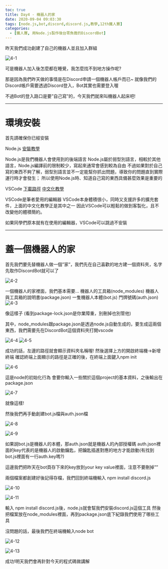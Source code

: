 ```yaml
---
toc: true
title: Day4 - 機器人的家
date: 2020-09-04 09:03:30
tags: [node.js,bot,discord,discord.js,教學,12th鐵人賽]
categories:
  - [鐵人賽, 用Node.js製作後台零負擔的DiscordBot]
---
```

昨天我們成功創建了自己的機器人並且加入群組

<!-- more -->

![4-1](https://i.imgur.com/4nFmZyM.png)

可是機器人加入後怎麼都在睡覺，我怎麼找不到地方操作呢?

那是因為我們昨天做的事情是在Discord申請一個機器人帳戶而已~
就像我們的Discord帳戶需要透過Discord登入，Bot其實也需要登入喔

不過Bot的登入路口是要”自己寫”的，今天我們就來叫機器人起床吧!

-----

# 環境安裝

首先請確保你已經安裝

Node.js
[安裝教學](https://ithelp.ithome.com.tw/articles/10199058)

Node.js是我們機器人會使用到的後端語言
Node.js屬於弱型別語言，相較於其他語言，Node.js編譯前的限制較少，寫起來通常會感到較為自由
不過如果對於自己寫的東西不夠了解，弱型別語言並不一定能幫你抓出問題，導致你的問題直到實際運行時才會發生；
所以使用Node.js時、知道自己寫的東西具備甚麼效果是重要的

VSCode
[下載路徑](https://code.visualstudio.com/)
[中文化教學](https://wcc723.github.io/development/2019/12/01/vscode-chinese/)

VSCode是筆者愛用的編輯器
VSCode本身體積很小，同時又支援許多的擴充套件，上面的中文化教學正是其中之一
因此VSCode可以輕鬆的做到客製化，且不改變他的體積簡約。

如果同學們原本就有在使用的編輯器，VSCode可以跳過不安裝

-----

# 蓋一個機器人的家

首先我們要先替機器人做一個”家”，我們先在自己喜歡的地方建一個資料夾，名字先取作DiscordBot就可以了

![4-2](https://i.imgur.com/62P5P4i.png)

一個機器人的家裡面，我們基本需要…
機器人的工具箱(node_modules)
機器人與工具箱的說明書(package.json)
一隻機器人本體(bot.js)
門牌號碼(auth.json)
![4-3](https://i.imgur.com/vohV8ms.png)

像這樣子
(看到package-lock.json是你業障重，別刪掉也別管他)

其中，node_modules跟package.json是透過node.js自動生成的，要生成這兩個東西，我們需要先在DiscordBot這個資料夾打開vscode

![4-4](https://i.imgur.com/WP2M2GQ.png)
![4-5](https://i.imgur.com/FFxXcMQ.png)

成功的話，左邊的路徑就會顯示資料夾名稱喔!
然後選擇上方的開啟終端機->新增終端
確認終端上面顯示的路徑是正確的後，在終端上面鍵入npm init

![4-6](https://i.imgur.com/mZhlOAv.png)

這是node的初始化行為
會要你輸入一些關於這個project的基本資料，之後輸出在package.json  

![4-7](https://i.imgur.com/d095eIo.png)

就像這樣!

然後我們再手動創建bot.js檔與auth.json檔

![4-8](https://i.imgur.com/gE4hfc7.png)

![4-9](https://i.imgur.com/ObeweYi.png)

如果說bot.js是機器人的本體，那auth.json就是機器人的內部授權碼
auth.json裡面的key代表的是機器人的啟動鑰匙，把鑰匙插進對應的地方才能啟動(有找到bot.js裡面有一行auth.key嗎?)

這邊我們把昨天在bot頁存下來的key放到your key value裡面，注意不要刪掉””

兩個檔案都創建好後記得存檔，我們回到終端機輸入
npm install discord.js

![4-10](https://i.imgur.com/hbEYTK9.png)

![4-11](https://i.imgur.com/nIETLkm.png)

輸入 npm install discord.js後，node.js就會幫我們安裝discord.js這個工具
然後把檔案放在node_modules裡面，再到package.json底下紀錄我們使用了哪些工具

沒問題的話，最後我們在終端機輸入node bot

![4-12](https://i.imgur.com/yEANgJU.png)

![4-13](https://i.imgur.com/1Q4C2Q4.png)

成功!明天我們會再針對今天的程式碼做講解
